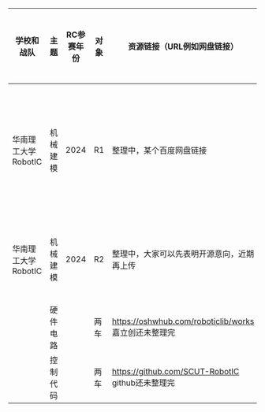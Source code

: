 | 学校和战队       | 主题       | RC参赛年份 | 对象 | 资源链接（URL例如网盘链接）                                    | 关键词或简要描述（可选）                           | 图片（可选） | 联系方式（可选，邮箱、社交媒体） | 备注（可选） | 文件归档名（自动生成）                |
|-----------------|-----------|------------|------|------------------------------------------------------------|------------------------------------------------|------------|-------------------------------|------------|-----------------------------------|
| 华南理工大学RobotIC | 机械建模   | 2024       | R1   | 整理中，某个百度网盘链接                                   | 全向轮、伸缩旋转四取苗、同步带苗仓卷球射球         | 整理中      | 133xxxxxxxx                   |            | 机械建模-RC2024-华南理工大学RobotIC-R1 |
| 华南理工大学RobotIC | 机械建模   | 2024       | R2   | 整理中，大家可以先表明开源意向，近期再上传                | 舵轮、同步带卷球、翻转放球                          | Picture    | abc@xx.xx                     |            | 机械建模-RC2024-华南理工大学RobotIC-R2 |
|                 | 硬件电路   |            | 两车 | https://oshwhub.com/roboticlib/works 嘉立创还未整理完      | 整理中                                              | 整理中      | wx:xxxxxxxx                   |            | 硬件电路-RC--两车                   |
|                 | 控制代码   |            | 两车 | https://github.com/SCUT-RobotIC github还未整理完           | 整理中                                              | 整理中      | qq:xxxxxxxx                   |            | 控制代码-RC--两车                   |
